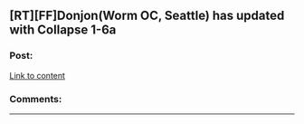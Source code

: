 ## [RT][FF]Donjon(Worm OC, Seattle) has updated with Collapse 1-6a

### Post:

[Link to content](https://archiveofourown.org/works/18146996/chapters/43908490)

### Comments:

---

